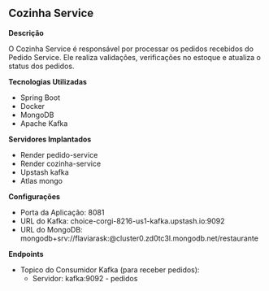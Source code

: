 ## Cozinha Service

**Descrição**

O Cozinha Service é responsável por processar os pedidos recebidos do Pedido Service. Ele realiza validações, verificações no estoque e atualiza o status dos pedidos.

**Tecnologias Utilizadas**

- Spring Boot
- Docker
- MongoDB
- Apache Kafka

**Servidores Implantados**

- Render pedido-service
- Render cozinha-service
- Upstash kafka
- Atlas mongo

**Configurações**

* Porta da Aplicação: 8081
* URL do Kafka: choice-corgi-8216-us1-kafka.upstash.io:9092
* URL do MongoDB: mongodb+srv://flaviarask:<password>@cluster0.zd0tc3l.mongodb.net/restaurante

**Endpoints**

* Topico do Consumidor Kafka (para receber pedidos):
  * Servidor: kafka:9092 - pedidos
